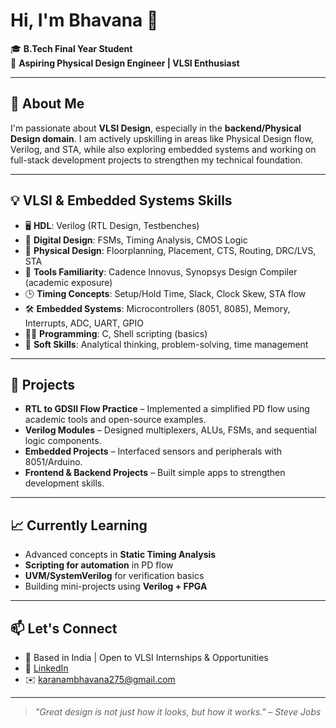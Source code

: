 # Hi, I'm Bhavana 👋

🎓 **B.Tech Final Year Student**  
🎯 **Aspiring Physical Design Engineer | VLSI Enthusiast**

---

## 🧠 About Me

I'm passionate about **VLSI Design**, especially in the **backend/Physical Design domain**. I am actively upskilling in areas like Physical Design flow, Verilog, and STA, while also exploring embedded systems and working on full-stack development projects to strengthen my technical foundation.

---

## 💡 VLSI & Embedded Systems Skills

- 🖥️ **HDL**: Verilog (RTL Design, Testbenches)
- 🧮 **Digital Design**: FSMs, Timing Analysis, CMOS Logic
- 🔧 **Physical Design**: Floorplanning, Placement, CTS, Routing, DRC/LVS, STA
- 🧰 **Tools Familiarity**: Cadence Innovus, Synopsys Design Compiler (academic exposure)
- 🕒 **Timing Concepts**: Setup/Hold Time, Slack, Clock Skew, STA flow
- 🛠️ **Embedded Systems**: Microcontrollers (8051, 8085), Memory, Interrupts, ADC, UART, GPIO
- 🧑‍💻 **Programming**: C, Shell scripting (basics)
- 🧩 **Soft Skills**: Analytical thinking, problem-solving, time management

---

## 🔨 Projects

- **RTL to GDSII Flow Practice** – Implemented a simplified PD flow using academic tools and open-source examples.
- **Verilog Modules** – Designed multiplexers, ALUs, FSMs, and sequential logic components.
- **Embedded Projects** – Interfaced sensors and peripherals with 8051/Arduino.
- **Frontend & Backend Projects** – Built simple apps to strengthen development skills.


---

## 📈 Currently Learning

- Advanced concepts in **Static Timing Analysis**
- **Scripting for automation** in PD flow
- **UVM/SystemVerilog** for verification basics
- Building mini-projects using **Verilog + FPGA**

---

## 📫 Let's Connect

- 📍 Based in India | Open to VLSI Internships & Opportunities
- 🔗 [LinkedIn](https://www.linkedin.com/in/bhavana-ece)
- ✉️ karanambhavana275@gmail.com

---

> *"Great design is not just how it looks, but how it works." – Steve Jobs*

